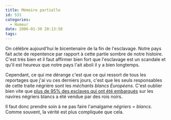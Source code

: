 ```yaml
---
title: Mémoire partielle
id: 531
categories:
  - Humeur
date: 2006-01-30 20:13:50
tags:
---
```


On célèbre aujourd'hui le bicentenaire de la fin de l'esclavage. Notre pays fait acte de repentence par rapport à cette partie sombre de notre histoire. C'est très bien et il faut affirmer bien fort que l'esclavage est un scandale et qu'il est heureux que notre pays l'ait aboli il y a bien longtemps.

Cependant, ce qui me dérange c'est que ce qui ressort de tous les reportages que j'ai vu ces derniers jours, c'est que les seuls responsables de cette traite négrière sont les _méchants blancs Européens_. C'est oublier bien vite que [plus de 95% des esclaves qui ont été embarqués](http://fr.wikipedia.org/wiki/Commerce_triangulaire) sur les navires négriers blancs a été vendue par des rois noirs.

Il faut donc prendre soin à ne pas faire l'amalgame _négriers = blancs_. Comme souvent, la vérité est plus compliquée que cela.
